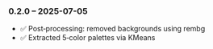 ### 0.2.0 – 2025-07-05
- ✅ Post‑processing: removed backgrounds using rembg
- ✅ Extracted 5‑color palettes via KMeans


